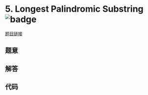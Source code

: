 # 5. Longest Palindromic Substring ![badge](https://img.shields.io/badge/-medium-yellow?style=flat-square)

[题目链接](https://leetcode.com/problems/longest-palindromic-substring)

## 题意

## 解答

## 代码


